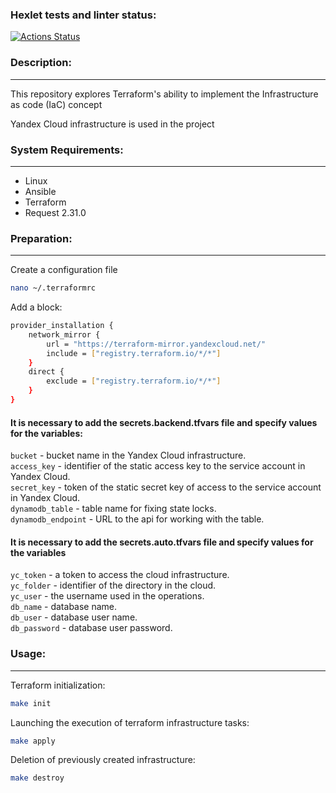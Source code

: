 ### Hexlet tests and linter status:
[![Actions Status](https://github.com/L1kaf/devops-for-programmers-project-77/actions/workflows/hexlet-check.yml/badge.svg)](https://github.com/L1kaf/devops-for-programmers-project-77/actions)

### Description:
---
This repository explores Terraform's ability to implement the Infrastructure as code (IaC) concept

Yandex Cloud infrastructure is used in the project

### System Requirements:
---
* Linux
* Ansible
* Terraform
* Request 2.31.0

### Preparation:
---
Create a configuration file
```bash
nano ~/.terraformrc
```
Add a block:

```bash
provider_installation {
    network_mirror {
        url = "https://terraform-mirror.yandexcloud.net/"
        include = ["registry.terraform.io/*/*"]
    }
    direct {
        exclude = ["registry.terraform.io/*/*"]
    }
}
```
#### It is necessary to add the secrets.backend.tfvars file and specify values for the variables:

`bucket` - bucket name in the Yandex Cloud infrastructure. <br>
`access_key` - identifier of the static access key to the service account in Yandex Cloud. <br>
`secret_key` - token of the static secret key of access to the service account in Yandex Cloud. <br>
`dynamodb_table` - table name for fixing state locks. <br>
`dynamodb_endpoint` - URL to the api for working with the table. <br>

#### It is necessary to add the secrets.auto.tfvars file and specify values for the variables

`yc_token` - a token to access the cloud infrastructure. <br>
`yc_folder` - identifier of the directory in the cloud. <br>
`yc_user` - the username used in the operations. <br>
`db_name` - database name. <br>
`db_user` - database user name. <br>
`db_password` - database user password. <br>

### Usage:
---
Terraform initialization:
```bash
make init
```

Launching the execution of terraform infrastructure tasks:
```bash
make apply
```

Deletion of previously created infrastructure:
```bash
make destroy
```
